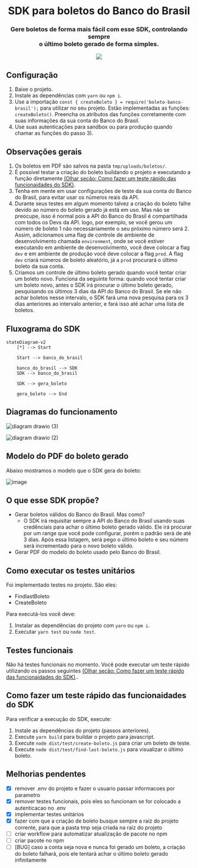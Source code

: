 <h1 align="center">SDK para boletos do Banco do Brasil</h1>
<h3 align="center">Gere boletos de forma mais fácil com esse SDK, controlando sempre<br> o último boleto gerado de forma simples.</h3>
<p align="center">
        <a href="https://github.com/filipeas/boleto-banco-brasil/releases/tag/0.1.0" alt="Version">
        <img src="https://img.shields.io/badge/version-0.1.0-green" /></a>
</p>

## Configuração
1) Baixe o projeto.
2) Instale as dependências com ``` yarn ``` ou ``` npm i ```.
3) Use a importação ``` const { createBoleto } = require('boleto-banco-brasil'); ``` para utilizar no seu projeto. Estão implementadas as funções: ``` createBoleto() ```. Preencha os atributos das funções corretamente com suas informações da sua conta do Banco do Brasil. 
4) Use suas autenticações para sandbox ou para produção quando chamar as funções do passo 3).

## Observações gerais
1) Os boletos em PDF são salvos na pasta ``` tmp/uploads/boletos/ ```.
2) É possível testar a criação do boleto buildando o projeto e executando a função diretamente [(Olhar seção: Como fazer um teste rápido das funcionaidades do SDK)](https://github.com/filipeas/boleto-banco-brasil#como-fazer-um-teste-r%C3%A1pido-das-funcionaidades-do-sdk).
3) Tenha em mente em usar configurações de teste da sua conta do Banco do Brasil, para evitar usar os números reais da API.
4) Durante seus testes em algum momento talvez a criação do boleto falhe devido ao número do boleto gerado já está em uso. Mas não se preocupe, isso é normal pois a API do Banco do Brasil é compartilhada com todos os Devs da API. logo, por exemplo, se você gerou um número de boleto 1 não necessáriamente o seu próximo número será 2. Assim, adicionamos uma flag de controle de ambiente de desenvolvimento chamada ``` environment ```, onde se você estiver executando em ambiente de desenvolvimento, você deve colocar a flag ``` dev ``` e em ambiente de produção você deve colocar a flag ``` prod ```. A flag ``` dev ``` criará números de boleto aleatório, já a ``` prod ``` procurará o último boleto da sua conta.
5) Criamos um controle de último boleto gerado quando você tentar criar um boleto novo. Funciona da seguinte forma: quando você tentar criar um boleto novo, antes o SDK irá procurar o último boleto gerado, pesquisando os últimos 3 dias da API do Banco do Brasil. Se ele não achar boletos nesse intervalo, o SDK fará uma nova pesquisa para os 3 dias anteriores ao intervalo anterior, e fará isso até achar uma lista de boletos.

## Fluxograma do SDK
```mermaid
stateDiagram-v2
    [*] --> Start

    Start --> banco_do_brasil

    banco_do_brasil --> SDK
    SDK --> banco_do_brasil

    SDK --> gera_boleto

    gera_boleto --> End
```

## Diagramas do funcionamento
![diagram drawio (3)](https://user-images.githubusercontent.com/23065588/201450114-d571aed7-2368-4f92-a6e3-160bfca9917e.png)

![diagram drawio (2)](https://user-images.githubusercontent.com/23065588/201450109-1f09c123-22cd-45b7-9e27-a783e3e8496a.png)

## Modelo do PDF do boleto gerado
Abaixo mostramos o modelo que o SDK gera do boleto:

![image](https://user-images.githubusercontent.com/23065588/201707680-ff8dbd6f-9340-4948-843d-5bb7aae08971.png)

## O que esse SDK propõe?
- Gerar boletos válidos do Banco do Brasil. Mas como?
    - O SDK irá requisitar sempre a API do Banco do Brasil usando suas credênciais para achar o último boleto gerado válido. Ele irá procurar por um range que você pode configurar, porém o padrão será de até 3 dias. Após essa listagem, será pego o último boleto e seu número será incrementado para o novo boleto válido.
- Gerar PDF do modelo do boleto usado pelo Banco do Brasil.

## Como executar os testes unitários
Foi implementado testes no projeto. São eles:
- FindlastBoleto
- CreateBoleto

Para executá-los você deve:

1) Instalar as dependências do projeto com ``` yarn ``` ou ``` npm i ```.
3) Executar ``` yarn test ``` ou ``` node test ```.

## Testes funcionais
Não há testes funcionais no momento. Você pode executar um teste rápido utilizando os passos seguintes [(Olhar seção: Como fazer um teste rápido das funcionaidades do SDK)](https://github.com/filipeas/boleto-banco-brasil#como-fazer-um-teste-r%C3%A1pido-das-funcionaidades-do-sdk)..

## Como fazer um teste rápido das funcionaidades do SDK
Para verificar a execução do SDK, execute:
1) Instale as dependências do projeto (passos anteriores).
2) Execute ``` yarn build ``` para buildar o projeto para javascript.
3) Execute ``` node dist/test/create-boleto.js ``` para criar um boleto de teste.
4) Execute ``` node dist/test/find-last-boleto.js ``` para visualizar o último boleto.

## Melhorias pendentes
- [x] remover .env do projeto e fazer o usuario passar informacoes por parametro
- [x] remover testes funcionais, pois eles so funcionam se for colocado a autenticacao no .env
- [x] implementar testes unitários
- [x] fazer com que a criação de boleto busque sempre a raíz do projeto corrente, para que a pasta tmp seja criada na raíz do projeto
- [ ] criar workflow para automatizar atualização de pacote no npm
- [ ] criar pacote no npm
- [ ] [BUG] caso a conta seja nova e nunca foi gerado um boleto, a criação do boleto falhará, pois ele tentará achar o último boleto gerado infinitamente